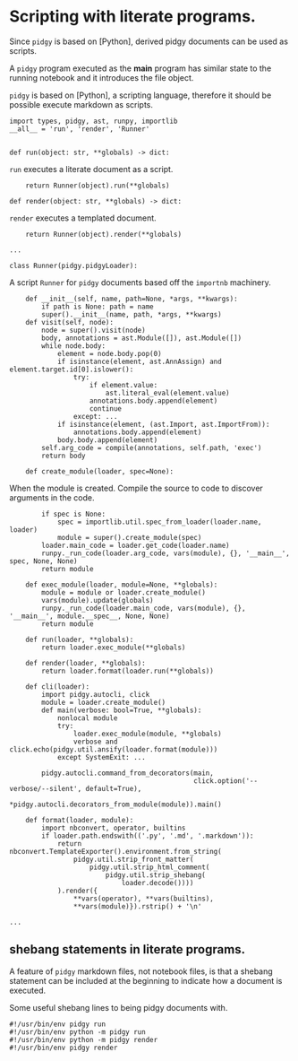 # Scripting with literate programs.

Since `pidgy` is based on [Python], derived pidgy documents can be used as scripts.

A `pidgy` program executed as the **main** program has similar state to the running notebook and it introduces the file object.

`pidgy` is based on [Python], a scripting language, therefore it should be possible execute markdown as scripts.

    import types, pidgy, ast, runpy, importlib
    __all__ = 'run', 'render', 'Runner'


    def run(object: str, **globals) -> dict:

`run` executes a literate document as a script.

        return Runner(object).run(**globals)

    def render(object: str, **globals) -> dict:

`render` executes a templated document.

        return Runner(object).render(**globals)

    ...

    class Runner(pidgy.pidgyLoader):

A script `Runner` for `pidgy` documents based off the `importnb` machinery.

        def __init__(self, name, path=None, *args, **kwargs):
            if path is None: path = name
            super().__init__(name, path, *args, **kwargs)
        def visit(self, node):
            node = super().visit(node)
            body, annotations = ast.Module([]), ast.Module([])
            while node.body:
                element = node.body.pop(0)
                if isinstance(element, ast.AnnAssign) and element.target.id[0].islower():
                    try:
                        if element.value:
                            ast.literal_eval(element.value)
                        annotations.body.append(element)
                        continue
                    except: ...
                if isinstance(element, (ast.Import, ast.ImportFrom)):
                    annotations.body.append(element)
                body.body.append(element)
            self.arg_code = compile(annotations, self.path, 'exec')
            return body

        def create_module(loader, spec=None):

When the module is created. Compile the source to code to discover arguments in the code.

            if spec is None:
                spec = importlib.util.spec_from_loader(loader.name, loader)
                module = super().create_module(spec)
            loader.main_code = loader.get_code(loader.name)
            runpy._run_code(loader.arg_code, vars(module), {}, '__main__', spec, None, None)
            return module

        def exec_module(loader, module=None, **globals):
            module = module or loader.create_module()
            vars(module).update(globals)
            runpy._run_code(loader.main_code, vars(module), {}, '__main__', module.__spec__, None, None)
            return module

        def run(loader, **globals):
            return loader.exec_module(**globals)

        def render(loader, **globals):
            return loader.format(loader.run(**globals))

        def cli(loader):
            import pidgy.autocli, click
            module = loader.create_module()
            def main(verbose: bool=True, **globals):
                nonlocal module
                try:
                    loader.exec_module(module, **globals)
                    verbose and click.echo(pidgy.util.ansify(loader.format(module)))
                except SystemExit: ...

            pidgy.autocli.command_from_decorators(main,
                                                  click.option('--verbose/--silent', default=True),
                                                  *pidgy.autocli.decorators_from_module(module)).main()

        def format(loader, module):
            import nbconvert, operator, builtins
            if loader.path.endswith(('.py', '.md', '.markdown')):
                return nbconvert.TemplateExporter().environment.from_string(
                    pidgy.util.strip_front_matter(
                        pidgy.util.strip_html_comment(
                            pidgy.util.strip_shebang(
                                loader.decode())))
                ).render({
                    **vars(operator), **vars(builtins),
                    **vars(module)}).rstrip() + '\n'

    ...

## shebang statements in literate programs.

A feature of `pidgy` markdown files, not notebook files, is that a shebang statement can be included at the beginning to indicate how a document is executed.

Some useful shebang lines to being pidgy documents with.

    #!/usr/bin/env pidgy run
    #!/usr/bin/env python -m pidgy run
    #!/usr/bin/env python -m pidgy render
    #!/usr/bin/env pidgy render
